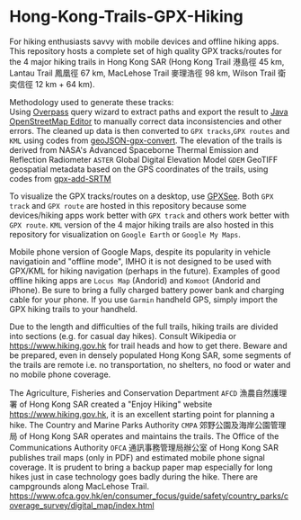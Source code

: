 # Hong-Kong-Trails-GPX-Hiking
For hiking enthusiasts savvy with mobile devices and offline hiking apps. This repository hosts a complete set of high quality GPX tracks/routes for the 4 major hiking trails in Hong Kong SAR (Hong Kong Trail 港島徑 45 km, Lantau Trail 鳳凰徑 67 km, MacLehose Trail 麥理浩徑 98 km, Wilson Trail 衛奕信徑 12 km + 64 km).

Methodology used to generate these tracks:<br>
Using [Overpass](https://www.overpass-turbo.eu) query wizard to extract paths and export the result to [Java OpenStreetMap Editor](https://josm.openstreetmap.de/) to manually correct data inconsistencies and other errors. The cleaned up data is then converted to `GPX tracks`,`GPX routes` and `KML` using codes from [geoJSON-gpx-convert](https://github.com/nicholas-fong/geoJSON-gpx-convert). The elevation of the trails is derived from NASA's Advanced Spaceborne Thermal Emission and Reflection Radiometer `ASTER` Global Digital Elevation Model `GDEM` GeoTIFF geospatial metadata based on the GPS coordinates of the trails, using codes from [gpx-add-SRTM](https://github.com/nicholas-fong/gpx-add-SRTM)

To visualize the GPX tracks/routes on a desktop, use [GPXSee](www.gpxsee.org). Both `GPX track` and `GPX route` are hosted in this repository because some devices/hiking apps work better with `GPX track` and others work better with `GPX route`. `KML` version of the 4 major hiking trails are also hosted in this repository for visualization on `Google Earth` or `Google My Maps`.

Mobile phone version of Google Maps, despite its popularity in vehicle navigatioin and "offline mode", IMHO it is not designed to be used with GPX/KML for hiking navigation (perhaps in the future). Examples of good offline hiking apps are `Locus Map` (Andorid) and `Komoot` (Andorid and iPhone). Be sure to bring a fully charged battery power bank and charging cable for your phone. If you use `Garmin` handheld GPS, simply import the GPX hiking trails to your handheld.

Due to the length and difficulties of the full trails, hiking trails are divided into sections (e.g. for casual day hikes). Consult Wikipedia or https://www.hiking.gov.hk for trail heads and how to get there. Beware and be prepared, even in densely populated Hong Kong SAR, some segments of the trails are remote i.e. no transportation, no shelters, no food or water and no mobile phone coverage.

The Agriculture, Fisheries and Conservation Department `AFCD` 漁農自然護理署 of Hong Kong SAR created a "Enjoy Hiking" website https://www.hiking.gov.hk, it is an excellent starting point for planning a hike. The Country and Marine Parks Authority `CMPA` 郊野公園及海岸公園管理局 of Hong Kong SAR operates and maintains the trails.
The Office of the Communications Authority `OFCA` 通訊事務管理局辦公室 of Hong Kong SAR publishes trail maps (only in PDF) and estimated mobile phone signal coverage. It is prudent to bring a backup paper map especially for long hikes just in case technology goes badly during the hike. There are campgrounds along MacLehose Trail. https://www.ofca.gov.hk/en/consumer_focus/guide/safety/country_parks/coverage_survey/digital_map/index.html
